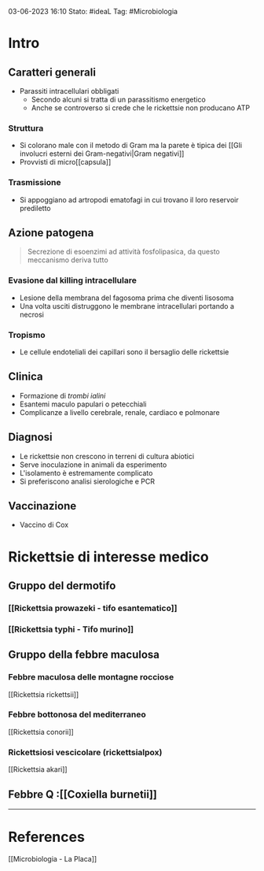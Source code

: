 03-06-2023 16:10
Stato: #ideaL
Tag: #Microbiologia 

# Intro
## Caratteri generali
- Parassiti intracellulari obbligati
	- Secondo alcuni si tratta di un parassitismo energetico
	- Anche se controverso si crede che le rickettsie non producano ATP
### Struttura
- Si colorano male con il metodo di Gram ma la parete è tipica dei [[Gli involucri esterni dei Gram-negativi|Gram negativi]]
- Provvisti di micro[[capsula]]
### Trasmissione
- Si appoggiano ad artropodi ematofagi in cui trovano il loro reservoir prediletto
## Azione patogena
> Secrezione di esoenzimi ad attività fosfolipasica, da questo meccanismo deriva tutto

### Evasione dal killing intracellulare
- Lesione della membrana del fagosoma prima che diventi lisosoma
- Una volta usciti distruggono le membrane intracellulari portando a necrosi
### Tropismo
- Le cellule endoteliali dei capillari sono il bersaglio delle rickettsie

## Clinica
- Formazione di *trombi ialini*
- Esantemi maculo papulari o petecchiali
- Complicanze a livello cerebrale, renale, cardiaco e polmonare

## Diagnosi
- Le rickettsie non crescono in terreni di cultura abiotici
- Serve inoculazione in animali da esperimento
- L'isolamento è estremamente complicato
- Si preferiscono analisi sierologiche e PCR
## Vaccinazione
- Vaccino di Cox

# Rickettsie di interesse medico
## Gruppo del dermotifo
### [[Rickettsia prowazeki - tifo esantematico]]

### [[Rickettsia typhi - Tifo murino]]
## Gruppo della febbre maculosa
### Febbre maculosa delle montagne rocciose
[[Rickettsia rickettsii]]
### Febbre bottonosa del mediterraneo
[[Rickettsia conorii]] 
### Rickettsiosi vescicolare (rickettsialpox)
[[Rickettsia akari]] 

## Febbre Q :[[Coxiella burnetii]]





---
# References
[[Microbiologia - La Placa]]